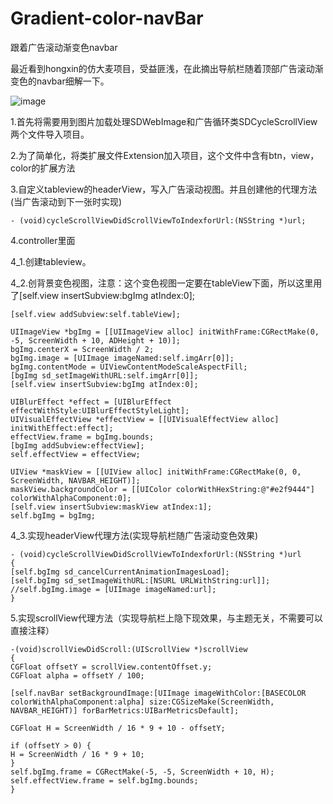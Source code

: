 # Gradient-color-navBar
跟着广告滚动渐变色navbar

最近看到hongxin的仿大麦项目，受益匪浅，在此摘出导航栏随着顶部广告滚动渐变色的navbar细解一下。

![image](https://github.com/1192484280/Gradient-color-navBar/blob/master/show.gif)


1.首先将需要用到图片加载处理SDWebImage和广告循环类SDCycleScrollView两个文件导入项目。


2.为了简单化，将类扩展文件Extension加入项目，这个文件中含有btn，view，color的扩展方法


3.自定义tableview的headerView，写入广告滚动视图。并且创建他的代理方法(当广告滚动到下一张时实现)

```
- (void)cycleScrollViewDidScrollViewToIndexforUrl:(NSString *)url;
```

4.controller里面

4_1.创建tableview。

4_2.创背景变色视图，注意：这个变色视图一定要在tableView下面，所以这里用了[self.view insertSubview:bgImg atIndex:0];

```
[self.view addSubview:self.tableView];

UIImageView *bgImg = [[UIImageView alloc] initWithFrame:CGRectMake(0, -5, ScreenWidth + 10, ADHeight + 10)];
bgImg.centerX = ScreenWidth / 2;
bgImg.image = [UIImage imageNamed:self.imgArr[0]];
bgImg.contentMode = UIViewContentModeScaleAspectFill;
[bgImg sd_setImageWithURL:self.imgArr[0]];
[self.view insertSubview:bgImg atIndex:0];

UIBlurEffect *effect = [UIBlurEffect effectWithStyle:UIBlurEffectStyleLight];
UIVisualEffectView *effectView = [[UIVisualEffectView alloc] initWithEffect:effect];
effectView.frame = bgImg.bounds;
[bgImg addSubview:effectView];
self.effectView = effectView;

UIView *maskView = [[UIView alloc] initWithFrame:CGRectMake(0, 0, ScreenWidth, NAVBAR_HEIGHT)];
maskView.backgroundColor = [[UIColor colorWithHexString:@"#e2f9444"] colorWithAlphaComponent:0];
[self.view insertSubview:maskView atIndex:1];
self.bgImg = bgImg;
```

4_3.实现headerView代理方法(实现导航栏随广告滚动变色效果)
```
- (void)cycleScrollViewDidScrollViewToIndexforUrl:(NSString *)url
{
[self.bgImg sd_cancelCurrentAnimationImagesLoad];
[self.bgImg sd_setImageWithURL:[NSURL URLWithString:url]];
//self.bgImg.image = [UIImage imageNamed:url];
}
```

5.实现scrollView代理方法（实现导航栏上隐下现效果，与主题无关，不需要可以直接注释）
```
-(void)scrollViewDidScroll:(UIScrollView *)scrollView
{
CGFloat offsetY = scrollView.contentOffset.y;
CGFloat alpha = offsetY / 100;

[self.navBar setBackgroundImage:[UIImage imageWithColor:[BASECOLOR colorWithAlphaComponent:alpha] size:CGSizeMake(ScreenWidth, NAVBAR_HEIGHT)] forBarMetrics:UIBarMetricsDefault];

CGFloat H = ScreenWidth / 16 * 9 + 10 - offsetY;

if (offsetY > 0) {
H = ScreenWidth / 16 * 9 + 10;
}
self.bgImg.frame = CGRectMake(-5, -5, ScreenWidth + 10, H);
self.effectView.frame = self.bgImg.bounds;
}
```









